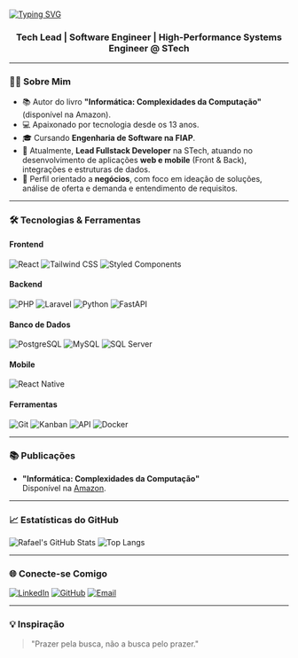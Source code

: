 <br>

[![Typing SVG](https://readme-typing-svg.demolab.com?font=Fira+Code&weight=700&size=36&pause=1000&color=1BF711&center=true&vCenter=true&width=435&lines=Hello!+I'm+Rafael)](https://git.io/typing-svg)

<h3 align="center">Tech Lead | Software Engineer | High-Performance Systems Engineer @ STech</h3>

---

### 👨‍💻 Sobre Mim

- 📚 Autor do livro **"Informática: Complexidades da Computação"** (disponível na Amazon).
- 💻 Apaixonado por tecnologia desde os 13 anos.
- 🎓 Cursando **Engenharia de Software na FIAP**.
- 🚀 Atualmente, **Lead Fullstack Developer** na STech, atuando no desenvolvimento de aplicações **web e mobile** (Front & Back), integrações e estruturas de dados.
- 🧠 Perfil orientado a **negócios**, com foco em ideação de soluções, análise de oferta e demanda e entendimento de requisitos.

---

### 🛠️ Tecnologias & Ferramentas

#### Frontend
![React](https://img.shields.io/badge/React-61DAFB?style=for-the-badge&logo=react&logoColor=black)
![Tailwind CSS](https://img.shields.io/badge/Tailwind_CSS-38B2AC?style=for-the-badge&logo=tailwind-css&logoColor=white)
![Styled Components](https://img.shields.io/badge/Styled_Components-DB7093?style=for-the-badge&logo=styled-components&logoColor=white)

#### Backend
![PHP](https://img.shields.io/badge/PHP-777BB4?style=for-the-badge&logo=php&logoColor=white)
![Laravel](https://img.shields.io/badge/Laravel-FF2D20?style=for-the-badge&logo=laravel&logoColor=white)
![Python](https://img.shields.io/badge/Python-3776AB?style=for-the-badge&logo=python&logoColor=white)
![FastAPI](https://img.shields.io/badge/FastAPI-009688?style=for-the-badge&logo=fastapi&logoColor=white)

#### Banco de Dados
![PostgreSQL](https://img.shields.io/badge/PostgreSQL-4169E1?style=for-the-badge&logo=postgresql&logoColor=white)
![MySQL](https://img.shields.io/badge/MySQL-4479A1?style=for-the-badge&logo=mysql&logoColor=white)
![SQL Server](https://img.shields.io/badge/SQL_Server-CC2927?style=for-the-badge&logo=microsoft-sql-server&logoColor=white)

#### Mobile
![React Native](https://img.shields.io/badge/React_Native-61DAFB?style=for-the-badge&logo=react&logoColor=black)

#### Ferramentas
![Git](https://img.shields.io/badge/Git-F05032?style=for-the-badge&logo=git&logoColor=white)
![Kanban](https://img.shields.io/badge/Kanban-2584FF?style=for-the-badge&logo=kanban&logoColor=white)
![API](https://img.shields.io/badge/API-FF6F61?style=for-the-badge&logo=api&logoColor=white)
![Docker](https://img.shields.io/badge/Docker-2496ED?style=for-the-badge&logo=docker&logoColor=white)

---

### 📚 Publicações

- **"Informática: Complexidades da Computação"**  
  Disponível na [Amazon](https://www.amazon.com/dp/B09TYM7ZHM).

---

### 📈 Estatísticas do GitHub

![Rafael's GitHub Stats](https://github-readme-stats.vercel.app/api?username=rafaelduartef&show_icons=true&theme=dark&hide_border=true)
![Top Langs](https://github-readme-stats.vercel.app/api/top-langs/?username=rafaelduartef&layout=compact&theme=dark&hide_border=true)

---

### 🌐 Conecte-se Comigo

[![LinkedIn](https://img.shields.io/badge/LinkedIn-0077B5?style=for-the-badge&logo=linkedin&logoColor=white)](https://www.linkedin.com/in/rafael-duarte-de-freitas/)
[![GitHub](https://img.shields.io/badge/GitHub-100000?style=for-the-badge&logo=github&logoColor=white)](https://github.com/rafaelduartef)
[![Email](https://img.shields.io/badge/Email-D14836?style=for-the-badge&logo=gmail&logoColor=white)](mailto:rafael.duartef@outlook.com)

---

### 💡 Inspiração

> "Prazer pela busca, não a busca pelo prazer."
